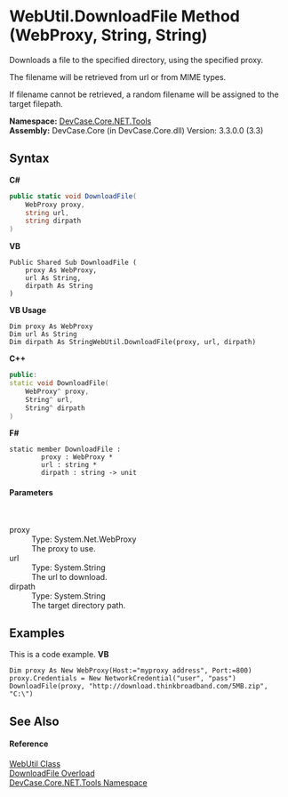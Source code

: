 # WebUtil.DownloadFile Method (WebProxy, String, String)
 

Downloads a file to the specified directory, using the specified proxy. 

 The filename will be retrieved from url or from MIME types. 

 If filename cannot be retrieved, a random filename will be assigned to the target filepath.

**Namespace:**&nbsp;<a href="N_DevCase_Core_NET_Tools">DevCase.Core.NET.Tools</a><br />**Assembly:**&nbsp;DevCase.Core (in DevCase.Core.dll) Version: 3.3.0.0 (3.3)

## Syntax

**C#**<br />
``` C#
public static void DownloadFile(
	WebProxy proxy,
	string url,
	string dirpath
)
```

**VB**<br />
``` VB
Public Shared Sub DownloadFile ( 
	proxy As WebProxy,
	url As String,
	dirpath As String
)
```

**VB Usage**<br />
``` VB Usage
Dim proxy As WebProxy
Dim url As String
Dim dirpath As StringWebUtil.DownloadFile(proxy, url, dirpath)
```

**C++**<br />
``` C++
public:
static void DownloadFile(
	WebProxy^ proxy, 
	String^ url, 
	String^ dirpath
)
```

**F#**<br />
``` F#
static member DownloadFile : 
        proxy : WebProxy * 
        url : string * 
        dirpath : string -> unit 

```


#### Parameters
&nbsp;<dl><dt>proxy</dt><dd>Type: System.Net.WebProxy<br />The proxy to use.</dd><dt>url</dt><dd>Type: System.String<br />The url to download.</dd><dt>dirpath</dt><dd>Type: System.String<br />The target directory path.</dd></dl>

## Examples
This is a code example. 
**VB**<br />
``` VB
Dim proxy As New WebProxy(Host:="myproxy address", Port:=800)
proxy.Credentials = New NetworkCredential("user", "pass")
DownloadFile(proxy, "http://download.thinkbroadband.com/5MB.zip", "C:\")
```


## See Also


#### Reference
<a href="T_DevCase_Core_NET_Tools_WebUtil">WebUtil Class</a><br /><a href="Overload_DevCase_Core_NET_Tools_WebUtil_DownloadFile">DownloadFile Overload</a><br /><a href="N_DevCase_Core_NET_Tools">DevCase.Core.NET.Tools Namespace</a><br />